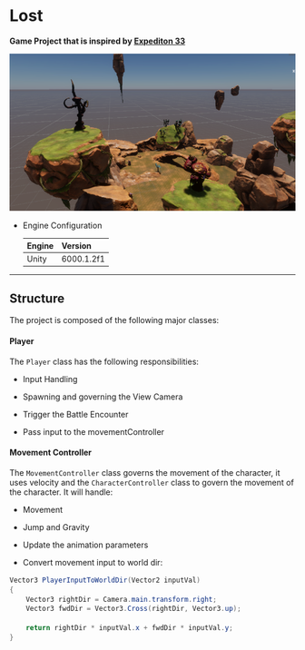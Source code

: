 # Lost

__Game Project that is inspired by [Expediton 33](https://www.expedition33.com/)__

  <img src="./Documentation/Assets/gameCapture.png" width=600>

* Engine Configuration
  
  |Engine|Version|
  |------|-------|
  |Unity|6000.1.2f1|

____
## Structure

The project is composed of the following major classes:

#### Player

The ```Player``` class has the following responsibilities:

* Input Handling

* Spawning and governing the View Camera
  
* Trigger the Battle Encounter

* Pass input to the movementController
  
#### Movement Controller

The ```MovementController``` class governs the movement of the character, it uses velocity and the ```CharacterController``` class to govern the movement of the character. It will handle:

* Movement

* Jump and Gravity

* Update the animation parameters

* Convert movement input to world dir:

```c#
Vector3 PlayerInputToWorldDir(Vector2 inputVal)
{
    Vector3 rightDir = Camera.main.transform.right;
    Vector3 fwdDir = Vector3.Cross(rightDir, Vector3.up);

    return rightDir * inputVal.x + fwdDir * inputVal.y;
}
```